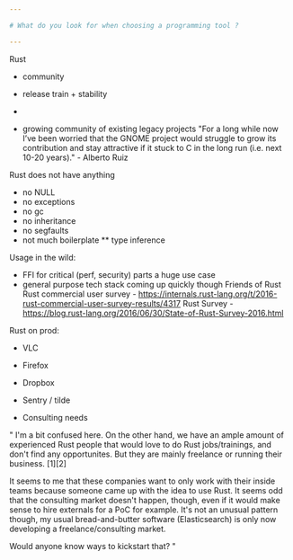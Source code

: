 ```yaml
---

# What do you look for when choosing a programming tool ?

--- 
```



Rust
* community
* release train + stability
*


* growing community of existing legacy projects
"For a long while now I’ve been worried that the GNOME project would struggle to grow its contribution and stay attractive if it stuck to C in the long run (i.e. next 10-20 years)." - Alberto Ruiz

Rust does not have anything

* no NULL
* no exceptions
* no gc
* no inheritance
* no segfaults
* not much boilerplate
** type inference

Usage in the wild:

* FFI for critical (perf, security) parts a huge use case
* general purpose tech stack coming up quickly though
Friends of Rust
Rust commercial user survey - https://internals.rust-lang.org/t/2016-rust-commercial-user-survey-results/4317
Rust Survey - https://blog.rust-lang.org/2016/06/30/State-of-Rust-Survey-2016.html

Rust on prod:
* VLC
* Firefox
* Dropbox
* Sentry / tilde

* Consulting needs

"
I'm a bit confused here. On the other hand, we have an ample amount of experienced Rust people that would love to do Rust jobs/trainings, and don't find any opportunites. But they are mainly freelance or running their business. [1][2]

It seems to me that these companies want to only work with their inside teams because someone came up with the idea to use Rust. It seems odd that the consulting market doesn't happen, though, even if it would make sense to hire externals for a PoC for example. It's not an unusual pattern though, my usual bread-and-butter software (Elasticsearch) is only now developing a freelance/consulting market.

Would anyone know ways to kickstart that?
"

